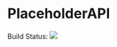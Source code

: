 # PlaceholderAPI

Build Status: <img src="https://travis-ci.org/projectasteria/PlaceholderAPI.svg?branch=preprod">
